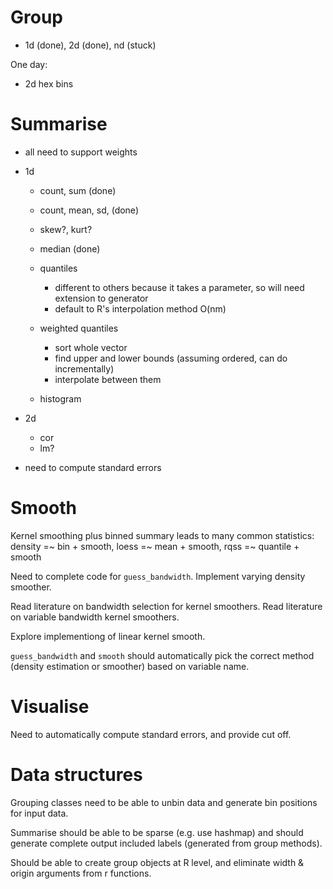 # Group

* 1d (done), 2d (done), nd (stuck)

One day:

* 2d hex bins

# Summarise

* all need to support weights

* 1d

  * count, sum (done)
  * count, mean, sd, (done)
  * skew?, kurt?

  * median (done)

  * quantiles
    * different to others because it takes a parameter, so will need extension to generator
    * default to R's interpolation method O(nm)
  
  * weighted quantiles
    * sort whole vector
    * find upper and lower bounds (assuming ordered, can do incrementally)
    * interpolate between them

  * histogram

* 2d
  * cor
  * lm?

* need to compute standard errors

# Smooth

Kernel smoothing plus binned summary leads to many common statistics: density =~ bin + smooth, loess =~ mean + smooth, rqss =~ quantile + smooth

Need to complete code for `guess_bandwidth`. Implement varying density smoother.

Read literature on bandwidth selection for kernel smoothers. Read literature on variable bandwidth kernel smoothers.

Explore implementiong of linear kernel smooth.

`guess_bandwidth` and `smooth` should automatically pick the correct method (density estimation or smoother) based on variable name.

# Visualise

Need to automatically compute standard errors, and provide cut off.

# Data structures

Grouping classes need to be able to unbin data and generate bin positions for input data.

Summarise should be able to be sparse (e.g. use hashmap) and should generate complete output included labels (generated from group methods).

Should be able to create group objects at R level, and eliminate width & origin arguments from r functions. 